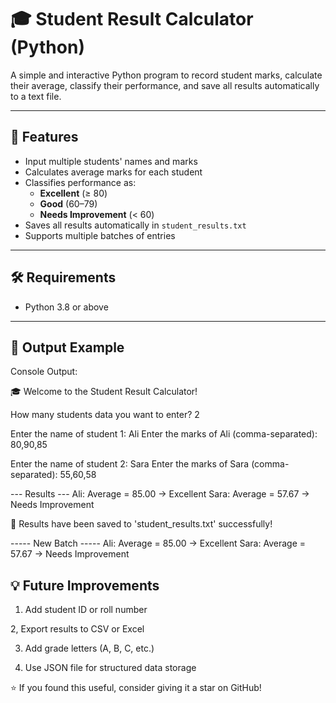 # 🎓 Student Result Calculator (Python)

A simple and interactive Python program to record student marks, calculate their average, classify their performance, and save all results automatically to a text file.

---

## 🧠 Features

- Input multiple students' names and marks
- Calculates average marks for each student
- Classifies performance as:
  - **Excellent** (≥ 80)
  - **Good** (60–79)
  - **Needs Improvement** (< 60)
- Saves all results automatically in `student_results.txt`
- Supports multiple batches of entries

---

## 🛠 Requirements

- Python 3.8 or above

---

## 📁 Output Example

Console Output:

🎓 Welcome to the Student Result Calculator!

How many students data you want to enter? 2

Enter the name of student 1: Ali
Enter the marks of Ali (comma-separated): 80,90,85

Enter the name of student 2: Sara
Enter the marks of Sara (comma-separated): 55,60,58

--- Results ---
Ali: Average = 85.00 → Excellent
Sara: Average = 57.67 → Needs Improvement

📁 Results have been saved to 'student_results.txt' successfully!

----- New Batch -----
Ali: Average = 85.00 → Excellent
Sara: Average = 57.67 → Needs Improvement

## 💡 Future Improvements

1. Add student ID or roll number

2, Export results to CSV or Excel

3. Add grade letters (A, B, C, etc.)

4. Use JSON file for structured data storage

⭐ If you found this useful, consider giving it a star on GitHub!
